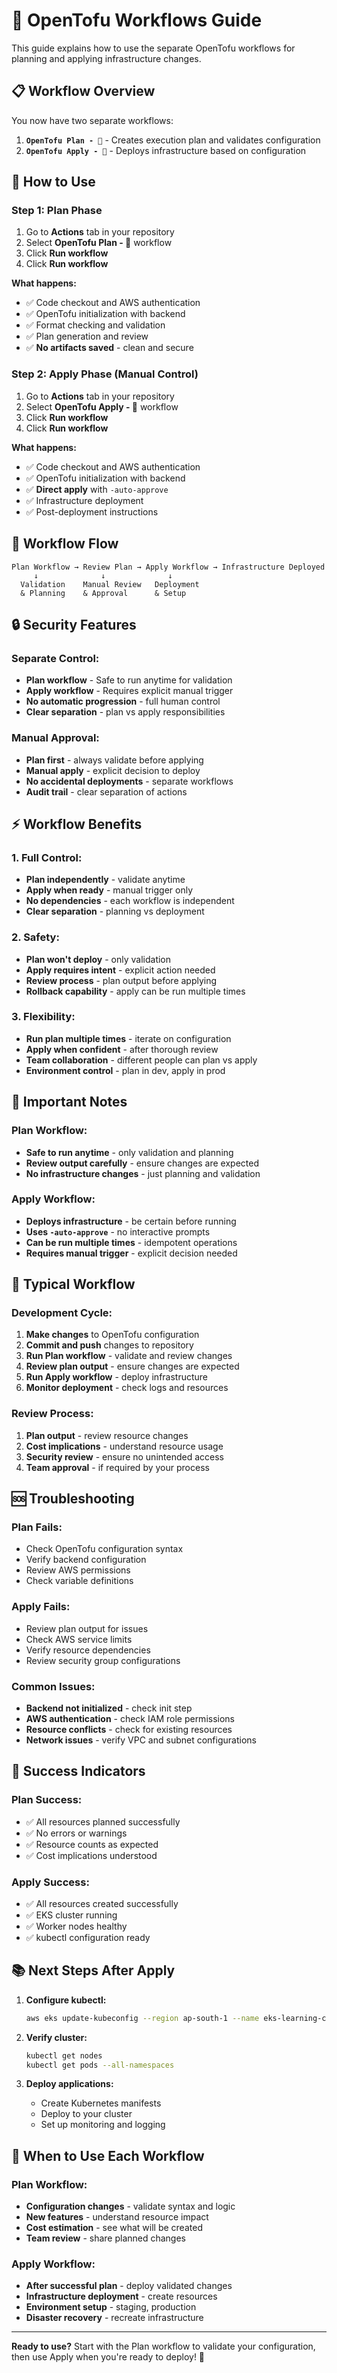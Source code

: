 # 🚀 OpenTofu Workflows Guide

This guide explains how to use the separate OpenTofu workflows for planning and applying infrastructure changes.

## 📋 **Workflow Overview**

You now have two separate workflows:

1. **`OpenTofu Plan - 🦁`** - Creates execution plan and validates configuration
2. **`OpenTofu Apply - 🦁`** - Deploys infrastructure based on configuration

## 🎯 **How to Use**

### **Step 1: Plan Phase**
1. Go to **Actions** tab in your repository
2. Select **OpenTofu Plan - 🦁** workflow
3. Click **Run workflow**
4. Click **Run workflow**

**What happens:**
- ✅ Code checkout and AWS authentication
- ✅ OpenTofu initialization with backend
- ✅ Format checking and validation
- ✅ Plan generation and review
- ✅ **No artifacts saved** - clean and secure

### **Step 2: Apply Phase (Manual Control)**
1. Go to **Actions** tab in your repository
2. Select **OpenTofu Apply - 🦁** workflow
3. Click **Run workflow**
4. Click **Run workflow**

**What happens:**
- ✅ Code checkout and AWS authentication
- ✅ OpenTofu initialization with backend
- ✅ **Direct apply** with `-auto-approve`
- ✅ Infrastructure deployment
- ✅ Post-deployment instructions

## 🔄 **Workflow Flow**

```
Plan Workflow → Review Plan → Apply Workflow → Infrastructure Deployed
     ↓              ↓              ↓
  Validation    Manual Review   Deployment
  & Planning    & Approval      & Setup
```

## 🔒 **Security Features**

### **Separate Control:**
- **Plan workflow** - Safe to run anytime for validation
- **Apply workflow** - Requires explicit manual trigger
- **No automatic progression** - full human control
- **Clear separation** - plan vs apply responsibilities

### **Manual Approval:**
- **Plan first** - always validate before applying
- **Manual apply** - explicit decision to deploy
- **No accidental deployments** - separate workflows
- **Audit trail** - clear separation of actions

## ⚡ **Workflow Benefits**

### **1. Full Control:**
- **Plan independently** - validate anytime
- **Apply when ready** - manual trigger only
- **No dependencies** - each workflow is independent
- **Clear separation** - planning vs deployment

### **2. Safety:**
- **Plan won't deploy** - only validation
- **Apply requires intent** - explicit action needed
- **Review process** - plan output before applying
- **Rollback capability** - apply can be run multiple times

### **3. Flexibility:**
- **Run plan multiple times** - iterate on configuration
- **Apply when confident** - after thorough review
- **Team collaboration** - different people can plan vs apply
- **Environment control** - plan in dev, apply in prod

## 🚨 **Important Notes**

### **Plan Workflow:**
- **Safe to run anytime** - only validation and planning
- **Review output carefully** - ensure changes are expected
- **No infrastructure changes** - just planning and validation

### **Apply Workflow:**
- **Deploys infrastructure** - be certain before running
- **Uses `-auto-approve`** - no interactive prompts
- **Can be run multiple times** - idempotent operations
- **Requires manual trigger** - explicit decision needed

## 🔄 **Typical Workflow**

### **Development Cycle:**
1. **Make changes** to OpenTofu configuration
2. **Commit and push** changes to repository
3. **Run Plan workflow** - validate and review changes
4. **Review plan output** - ensure changes are expected
5. **Run Apply workflow** - deploy infrastructure
6. **Monitor deployment** - check logs and resources

### **Review Process:**
1. **Plan output** - review resource changes
2. **Cost implications** - understand resource usage
3. **Security review** - ensure no unintended access
4. **Team approval** - if required by your process

## 🆘 **Troubleshooting**

### **Plan Fails:**
- Check OpenTofu configuration syntax
- Verify backend configuration
- Review AWS permissions
- Check variable definitions

### **Apply Fails:**
- Review plan output for issues
- Check AWS service limits
- Verify resource dependencies
- Review security group configurations

### **Common Issues:**
- **Backend not initialized** - check init step
- **AWS authentication** - check IAM role permissions
- **Resource conflicts** - check for existing resources
- **Network issues** - verify VPC and subnet configurations

## 🎉 **Success Indicators**

### **Plan Success:**
- ✅ All resources planned successfully
- ✅ No errors or warnings
- ✅ Resource counts as expected
- ✅ Cost implications understood

### **Apply Success:**
- ✅ All resources created successfully
- ✅ EKS cluster running
- ✅ Worker nodes healthy
- ✅ kubectl configuration ready

## 📚 **Next Steps After Apply**

1. **Configure kubectl:**
   ```bash
   aws eks update-kubeconfig --region ap-south-1 --name eks-learning-cluster
   ```

2. **Verify cluster:**
   ```bash
   kubectl get nodes
   kubectl get pods --all-namespaces
   ```

3. **Deploy applications:**
   - Create Kubernetes manifests
   - Deploy to your cluster
   - Set up monitoring and logging

## 🎯 **When to Use Each Workflow**

### **Plan Workflow:**
- **Configuration changes** - validate syntax and logic
- **New features** - understand resource impact
- **Cost estimation** - see what will be created
- **Team review** - share planned changes

### **Apply Workflow:**
- **After successful plan** - deploy validated changes
- **Infrastructure deployment** - create resources
- **Environment setup** - staging, production
- **Disaster recovery** - recreate infrastructure

---

**Ready to use?** Start with the Plan workflow to validate your configuration, then use Apply when you're ready to deploy! 🚀
